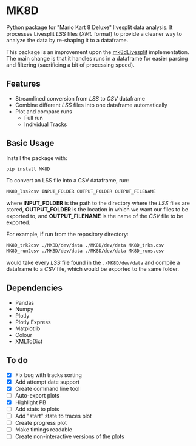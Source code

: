 # MK8D

Python package for "Mario Kart 8 Deluxe" livesplit data analysis.  It processes Livesplit *LSS* files (*XML* format) to provide a cleaner way to analyze the data by re-shaping it to a dataframe. 


This package is an improvement upon the [mk8dLivesplit](https://github.com/Chipdelmal/mk8dLivesplit) implementation. The main change is that it handles runs in a dataframe for easier parsing and filtering (sacrificing a bit of processing speed).
 
## Features

* Streamlined conversion from *LSS* to *CSV* dataframe
* Combine different *LSS* files into one dataframe automatically
* Plot and compare runs 
  * Full run
  * Individual Tracks

## Basic Usage

Install the package with:

```bash
pip install MK8D
```

To convert an LSS file into a CSV dataframe, run:

```bash
MK8D_lss2csv INPUT_FOLDER OUTPUT_FOLDER OUTPUT_FILENAME
```

where **INPUT_FOLDER** is the path to the directory where the *LSS* files are stored, **OUTPUT_FOLDER** is the location in which we want our files to be exported to, and **OUTPUT_FILENAME** is the name of the *CSV* file to be exported.

For example, if run from the repository directory:

```bash
MK8D_trk2csv ./MK8D/dev/data ./MK8D/dev/data MK8D_trks.csv
MK8D_run2csv ./MK8D/dev/data ./MK8D/dev/data MK8D_runs.csv
```

would take every *LSS* file found in the `./MK8D/dev/data` and compile a dataframe to a *CSV* file, which would be exported to the same folder.

## Dependencies

* Pandas
* Numpy
* Plotly
* Plotly Express
* Matplotlib
* Colour
* XMLToDict

## To do

- [x] Fix bug with tracks sorting
- [x] Add attempt date support
- [x] Create command line tool
- [ ] Auto-export plots
- [x] Highlight PB
- [ ] Add stats to plots
- [ ] Add "start" state to traces plot
- [ ] Create progress plot
- [ ] Make timings readable
- [ ] Create non-interactive versions of the plots